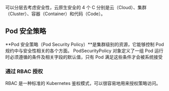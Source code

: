 可以分层去考虑安全性，云原生安全的 4 个 C 分别是云（Cloud）、集群（Cluster）、容器（Container）和代码（Code）。

## Pod 安全策略

**Pod 安全策略（Pod Security Policy）**是集群级别的资源，它能够控制 Pod 规约中与安全性相关的各个方面。 PodSecurityPolicy 对象定义了一组 Pod 运行时必须遵循的条件及相关字段的默认值，只有 Pod 满足这些条件才会被系统接受

### 通过 RBAC 授权

RBAC 是一种标准的 Kubernetes 鉴权模式，可以很容易地用来授权策略访问。